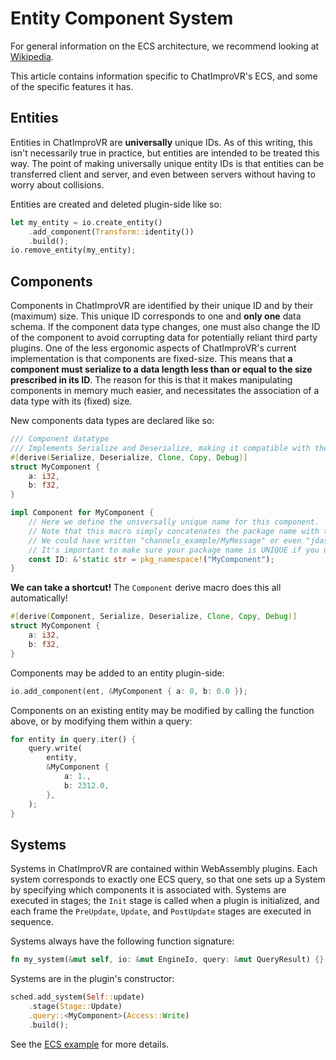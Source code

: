 # Entity Component System
For general information on the ECS architecture, we recommend looking at [Wikipedia](https://en.wikipedia.org/wiki/Entity_component_system).

This article contains information specific to ChatImproVR's ECS, and some of the specific features it has.

## Entities
Entities in ChatImproVR are **universally** unique IDs. As of this writing, this isn't necessarily true in practice, but entities are intended to be treated this way. The point of making universally unique entity IDs is that entities can be transferred client and server, and even between servers without having to worry about collisions. 

Entities are created and deleted plugin-side like so:
```rust
let my_entity = io.create_entity()
    .add_component(Transform::identity())
    .build();
io.remove_entity(my_entity);
```

## Components
Components in ChatImproVR are identified by their unique ID and by their (maximum) size. This unique ID corresponds to one and **only one** data schema. If the component data type changes, one must also change the ID of the component to avoid corrupting data for potentially reliant third party plugins. One of the less ergonomic aspects of ChatImproVR's current implementation is that components are fixed-size. This means that **a component must serialize to a data length less than or equal to the size prescribed in its ID**. The reason for this is that it makes manipulating components in memory much easier, and necessitates the association of a data type with its (fixed) size.

New components data types are declared like so:
```rust
/// Component datatype
/// Implements Serialize and Deserialize, making it compatible with the Component trait.
#[derive(Serialize, Deserialize, Clone, Copy, Debug)]
struct MyComponent {
    a: i32,
    b: f32,
}

impl Component for MyComponent {
    // Here we define the universally unique name for this component.
    // Note that this macro simply concatenates the package name with the name you provide.
    // We could have written "channels_example/MyMessage" or even "jdasjdlfkjasdjfk" instead.
    // It's important to make sure your package name is UNIQUE if you use this macro.
    const ID: &'static str = pkg_namespace!("MyComponent");
}
```

**We can take a shortcut!** The `Component` derive macro does this all automatically!
```rust
#[derive(Component, Serialize, Deserialize, Clone, Copy, Debug)]
struct MyComponent {
    a: i32,
    b: f32,
}
```

Components may be added to an entity plugin-side:
```rust
io.add_component(ent, &MyComponent { a: 0, b: 0.0 });
```

Components on an existing entity may be modified by calling the function above, or by modifying them within a query:
```rust
for entity in query.iter() {
    query.write(
        entity,
        &MyComponent {
            a: 1.,
            b: 2312.0,
        },
    );
}
```

## Systems
Systems in ChatImproVR are contained within WebAssembly plugins. Each system corresponds to exactly one ECS query, so that one sets up a System by specifying which components it is associated with. Systems are executed in stages; the `Init` stage is called when a plugin is initialized, and each frame the `PreUpdate`, `Update`, and `PostUpdate` stages are executed in sequence. 

Systems always have the following function signature:
```rust
fn my_system(&mut self, io: &mut EngineIo, query: &mut QueryResult) {}
```

Systems are in the plugin's constructor:
```rust
sched.add_system(Self::update)
    .stage(Stage::Update)
    .query::<MyComponent>(Access::Write)
    .build();
```

See the [ECS example](https://github.com/ChatImproVR/chatimprovr/blob/main/example_plugins/ecs/src/lib.rs) for more details.
